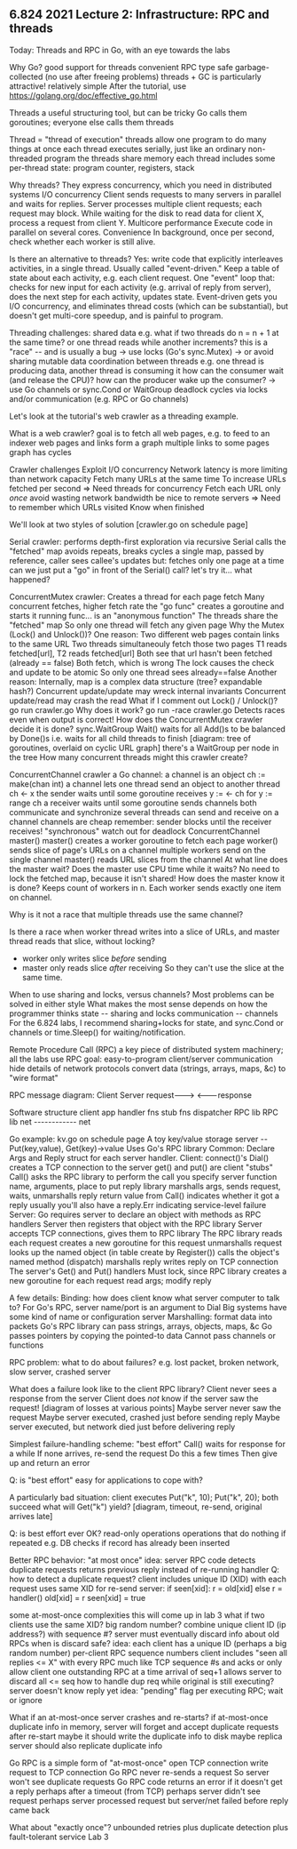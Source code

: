 ## 6.824 2021 Lecture 2: Infrastructure: RPC and threads

Today:
  Threads and RPC in Go, with an eye towards the labs

Why Go?
  good support for threads
  convenient RPC
  type safe
  garbage-collected (no use after freeing problems)
  threads + GC is particularly attractive!
  relatively simple
  After the tutorial, use https://golang.org/doc/effective_go.html

Threads
  a useful structuring tool, but can be tricky
  Go calls them goroutines; everyone else calls them threads

Thread = "thread of execution"
  threads allow one program to do many things at once
  each thread executes serially, just like an ordinary non-threaded program
  the threads share memory
  each thread includes some per-thread state:
    program counter, registers, stack

Why threads?
  They express concurrency, which you need in distributed systems
  I/O concurrency
    Client sends requests to many servers in parallel and waits for replies.
    Server processes multiple client requests; each request may block.
    While waiting for the disk to read data for client X,
      process a request from client Y.
  Multicore performance
    Execute code in parallel on several cores.
  Convenience
    In background, once per second, check whether each worker is still alive.

Is there an alternative to threads?
  Yes: write code that explicitly interleaves activities, in a single thread.
    Usually called "event-driven."
  Keep a table of state about each activity, e.g. each client request.
  One "event" loop that:
    checks for new input for each activity (e.g. arrival of reply from server),
    does the next step for each activity,
    updates state.
  Event-driven gets you I/O concurrency,
    and eliminates thread costs (which can be substantial),
    but doesn't get multi-core speedup,
    and is painful to program.
    
Threading challenges:
  shared data 
    e.g. what if two threads do n = n + 1 at the same time?
      or one thread reads while another increments?
    this is a "race" -- and is usually a bug
    -> use locks (Go's sync.Mutex)
    -> or avoid sharing mutable data
  coordination between threads
    e.g. one thread is producing data, another thread is consuming it
      how can the consumer wait (and release the CPU)?
      how can the producer wake up the consumer?
    -> use Go channels or sync.Cond or WaitGroup
  deadlock
    cycles via locks and/or communication (e.g. RPC or Go channels)

Let's look at the tutorial's web crawler as a threading example.

What is a web crawler?
  goal is to fetch all web pages, e.g. to feed to an indexer
  web pages and links form a graph
  multiple links to some pages
  graph has cycles

Crawler challenges
  Exploit I/O concurrency
    Network latency is more limiting than network capacity
    Fetch many URLs at the same time
      To increase URLs fetched per second
    => Need threads for concurrency
  Fetch each URL only *once*
    avoid wasting network bandwidth
    be nice to remote servers
    => Need to remember which URLs visited 
  Know when finished

We'll look at two styles of solution [crawler.go on schedule page]

Serial crawler:
  performs depth-first exploration via recursive Serial calls
  the "fetched" map avoids repeats, breaks cycles
    a single map, passed by reference, caller sees callee's updates
  but: fetches only one page at a time
    can we just put a "go" in front of the Serial() call?
    let's try it... what happened?

ConcurrentMutex crawler:
  Creates a thread for each page fetch
    Many concurrent fetches, higher fetch rate
  the "go func" creates a goroutine and starts it running
    func... is an "anonymous function"
  The threads share the "fetched" map
    So only one thread will fetch any given page
  Why the Mutex (Lock() and Unlock())?
    One reason:
      Two different web pages contain links to the same URL
      Two threads simultaneouly fetch those two pages
      T1 reads fetched[url], T2 reads fetched[url]
      Both see that url hasn't been fetched (already == false)
      Both fetch, which is wrong
      The lock causes the check and update to be atomic
        So only one thread sees already==false
    Another reason:
      Internally, map is a complex data structure (tree? expandable hash?)
      Concurrent update/update may wreck internal invariants
      Concurrent update/read may crash the read
    What if I comment out Lock() / Unlock()?
      go run crawler.go
        Why does it work?
      go run -race crawler.go
        Detects races even when output is correct!
  How does the ConcurrentMutex crawler decide it is done?
    sync.WaitGroup
    Wait() waits for all Add()s to be balanced by Done()s
      i.e. waits for all child threads to finish
    [diagram: tree of goroutines, overlaid on cyclic URL graph]
    there's a WaitGroup per node in the tree
  How many concurrent threads might this crawler create?

ConcurrentChannel crawler
  a Go channel:
    a channel is an object
      ch := make(chan int)
    a channel lets one thread send an object to another thread
    ch <- x
      the sender waits until some goroutine receives
    y := <- ch
      for y := range ch
      a receiver waits until some goroutine sends
    channels both communicate and synchronize
    several threads can send and receive on a channel
    channels are cheap
    remember: sender blocks until the receiver receives!
      "synchronous"
      watch out for deadlock
  ConcurrentChannel master()
    master() creates a worker goroutine to fetch each page
    worker() sends slice of page's URLs on a channel
      multiple workers send on the single channel
    master() reads URL slices from the channel
  At what line does the master wait?
    Does the master use CPU time while it waits?
  No need to lock the fetched map, because it isn't shared!
  How does the master know it is done?
    Keeps count of workers in n.
    Each worker sends exactly one item on channel.

Why is it not a race that multiple threads use the same channel?

Is there a race when worker thread writes into a slice of URLs,
  and master thread reads that slice, without locking?
  * worker only writes slice *before* sending
  * master only reads slice *after* receiving
    So they can't use the slice at the same time.

When to use sharing and locks, versus channels?
  Most problems can be solved in either style
  What makes the most sense depends on how the programmer thinks
    state -- sharing and locks
    communication -- channels
  For the 6.824 labs, I recommend sharing+locks for state,
    and sync.Cond or channels or time.Sleep() for waiting/notification.

Remote Procedure Call (RPC)
  a key piece of distributed system machinery; all the labs use RPC
  goal: easy-to-program client/server communication
  hide details of network protocols
  convert data (strings, arrays, maps, &c) to "wire format"

RPC message diagram:
  Client             Server
    request--->
       <---response

Software structure
  client app        handler fns
   stub fns         dispatcher
   RPC lib           RPC lib
     net  ------------ net

Go example: kv.go on schedule page
  A toy key/value storage server -- Put(key,value), Get(key)->value
  Uses Go's RPC library
  Common:
    Declare Args and Reply struct for each server handler.
  Client:
    connect()'s Dial() creates a TCP connection to the server
    get() and put() are client "stubs"
    Call() asks the RPC library to perform the call
      you specify server function name, arguments, place to put reply
      library marshalls args, sends request, waits, unmarshalls reply
      return value from Call() indicates whether it got a reply
      usually you'll also have a reply.Err indicating service-level failure
  Server:
    Go requires server to declare an object with methods as RPC handlers
    Server then registers that object with the RPC library
    Server accepts TCP connections, gives them to RPC library
    The RPC library
      reads each request
      creates a new goroutine for this request
      unmarshalls request
      looks up the named object (in table create by Register())
      calls the object's named method (dispatch)
      marshalls reply
      writes reply on TCP connection
    The server's Get() and Put() handlers
      Must lock, since RPC library creates a new goroutine for each request
      read args; modify reply

A few details:
  Binding: how does client know what server computer to talk to?
    For Go's RPC, server name/port is an argument to Dial
    Big systems have some kind of name or configuration server
  Marshalling: format data into packets
    Go's RPC library can pass strings, arrays, objects, maps, &c
    Go passes pointers by copying the pointed-to data
    Cannot pass channels or functions

RPC problem: what to do about failures?
  e.g. lost packet, broken network, slow server, crashed server

What does a failure look like to the client RPC library?
  Client never sees a response from the server
  Client does *not* know if the server saw the request!
    [diagram of losses at various points]
    Maybe server never saw the request
    Maybe server executed, crashed just before sending reply
    Maybe server executed, but network died just before delivering reply

Simplest failure-handling scheme: "best effort"
  Call() waits for response for a while
  If none arrives, re-send the request
  Do this a few times
  Then give up and return an error

Q: is "best effort" easy for applications to cope with?

A particularly bad situation:
  client executes
    Put("k", 10);
    Put("k", 20);
  both succeed
  what will Get("k") yield?
  [diagram, timeout, re-send, original arrives late]

Q: is best effort ever OK?
   read-only operations
   operations that do nothing if repeated
     e.g. DB checks if record has already been inserted

Better RPC behavior: "at most once"
  idea: server RPC code detects duplicate requests
    returns previous reply instead of re-running handler
  Q: how to detect a duplicate request?
  client includes unique ID (XID) with each request
    uses same XID for re-send
  server:
    if seen[xid]:
      r = old[xid]
    else
      r = handler()
      old[xid] = r
      seen[xid] = true

some at-most-once complexities
  this will come up in lab 3
  what if two clients use the same XID?
    big random number?
    combine unique client ID (ip address?) with sequence #?
  server must eventually discard info about old RPCs
    when is discard safe?
    idea:
      each client has a unique ID (perhaps a big random number)
      per-client RPC sequence numbers
      client includes "seen all replies <= X" with every RPC
      much like TCP sequence #s and acks
    or only allow client one outstanding RPC at a time
      arrival of seq+1 allows server to discard all <= seq
  how to handle dup req while original is still executing?
    server doesn't know reply yet
    idea: "pending" flag per executing RPC; wait or ignore

What if an at-most-once server crashes and re-starts?
  if at-most-once duplicate info in memory, server will forget
    and accept duplicate requests after re-start
  maybe it should write the duplicate info to disk
  maybe replica server should also replicate duplicate info

Go RPC is a simple form of "at-most-once"
  open TCP connection
  write request to TCP connection
  Go RPC never re-sends a request
    So server won't see duplicate requests
  Go RPC code returns an error if it doesn't get a reply
    perhaps after a timeout (from TCP)
    perhaps server didn't see request
    perhaps server processed request but server/net failed before reply came back

What about "exactly once"?
  unbounded retries plus duplicate detection plus fault-tolerant service
  Lab 3